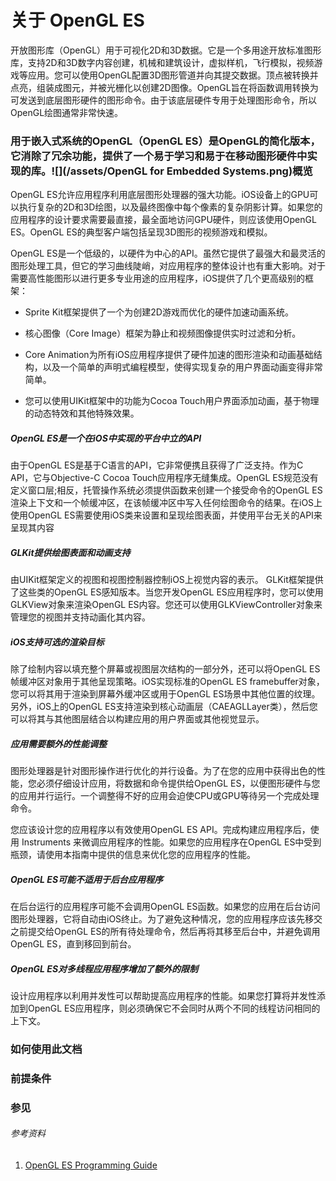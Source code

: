 # 关于 OpenGL ES

开放图形库（OpenGL）用于可视化2D和3D数据。它是一个多用途开放标准图形库，支持2D和3D数字内容创建，机械和建筑设计，虚拟样机，飞行模拟，视频游戏等应用。您可以使用OpenGL配置3D图形管道并向其提交数据。顶点被转换并点亮，组装成图元，并被光栅化以创建2D图像。OpenGL旨在将函数调用转换为可发送到底层图形硬件的图形命令。由于该底层硬件专用于处理图形命令，所以OpenGL绘图通常非常快速。

### 用于嵌入式系统的OpenGL（OpenGL ES）是OpenGL的简化版本，它消除了冗余功能，提供了一个易于学习和易于在移动图形硬件中实现的库。![](/assets/OpenGL for Embedded Systems.png)概览

OpenGL ES允许应用程序利用底层图形处理器的强大功能。iOS设备上的GPU可以执行复杂的2D和3D绘图，以及最终图像中每个像素的复杂阴影计算。如果您的应用程序的设计要求需要最直接，最全面地访问GPU硬件，则应该使用OpenGL ES。OpenGL ES的典型客户端包括呈现3D图形的视频游戏和模拟。

OpenGL ES是一个低级的，以硬件为中心的API。虽然它提供了最强大和最灵活的图形处理工具，但它的学习曲线陡峭，对应用程序的整体设计也有重大影响。对于需要高性能图形以进行更多专业用途的应用程序，iOS提供了几个更高级别的框架：

* Sprite Kit框架提供了一个为创建2D游戏而优化的硬件加速动画系统。
* 核心图像（Core Image）框架为静止和视频图像提供实时过滤和分析。

* Core Animation为所有iOS应用程序提供了硬件加速的图形渲染和动画基础结构，以及一个简单的声明式编程模型，使得实现复杂的用户界面动画变得非常简单。

* 您可以使用UIKit框架中的功能为Cocoa Touch用户界面添加动画，基于物理的动态特效和其他特殊效果。

##### OpenGL ES是一个在iOS中实现的平台中立的API

由于OpenGL ES是基于C语言的API，它非常便携且获得了广泛支持。作为C API，它与Objective-C Cocoa Touch应用程序无缝集成。OpenGL ES规范没有定义窗口层;相反，托管操作系统必须提供函数来创建一个接受命令的OpenGL ES渲染上下文和一个帧缓冲区，在该帧缓冲区中写入任何绘图命令的结果。在iOS上使用OpenGL ES需要使用iOS类来设置和呈现绘图表面，并使用平台无关的API来呈现其内容

##### GLKit提供绘图表面和动画支持

由UIKit框架定义的视图和视图控制器控制iOS上视觉内容的表示。 GLKit框架提供了这些类的OpenGL ES感知版本。当您开发OpenGL ES应用程序时，您可以使用GLKView对象来渲染OpenGL ES内容。您还可以使用GLKViewController对象来管理您的视图并支持动画化其内容。

##### iOS支持可选的渲染目标

除了绘制内容以填充整个屏幕或视图层次结构的一部分外，还可以将OpenGL ES帧缓冲区对象用于其他呈现策略。iOS实现标准的OpenGL ES framebuffer对象，您可以将其用于渲染到屏幕外缓冲区或用于OpenGL ES场景中其他位置的纹理。另外，iOS上的OpenGL ES支持渲染到核心动画层（CAEAGLLayer类），然后您可以将其与其他图层结合以构建应用的用户界面或其他视觉显示。

##### 应用需要额外的性能调整

图形处理器是针对图形操作进行优化的并行设备。为了在您的应用中获得出色的性能，您必须仔细设计应用，将数据和命令提供给OpenGL ES，以便图形硬件与您的应用并行运行。一个调整得不好的应用会迫使CPU或GPU等待另一个完成处理命令。

您应该设计您的应用程序以有效使用OpenGL ES API。完成构建应用程序后，使用 Instruments 来微调应用程序的性能。如果您的应用程序在OpenGL ES中受到瓶颈，请使用本指南中提供的信息来优化您的应用程序的性能。

##### OpenGL ES可能不适用于后台应用程序

在后台运行的应用程序可能不会调用OpenGL ES函数。如果您的应用在后台访问图形处理器，它将自动由iOS终止。为了避免这种情况，您的应用程序应该先移交之前提交给OpenGL ES的所有待处理命令，然后再将其移至后台中，并避免调用OpenGL ES，直到移回到前台。

##### OpenGL ES对多线程应用程序增加了额外的限制

设计应用程序以利用并发性可以帮助提高应用程序的性能。如果您打算将并发性添加到OpenGL ES应用程序，则必须确保它不会同时从两个不同的线程访问相同的上下文。

### 如何使用此文档

### 前提条件

### 参见

###### 参考资料

1. [OpenGL ES Programming Guide](https://developer.apple.com/library/content/documentation/3DDrawing/Conceptual/OpenGLES_ProgrammingGuide/Introduction/Introduction.html#//apple_ref/doc/uid/TP40008793-CH1-SW1)



